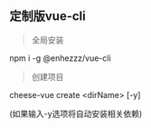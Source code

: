 ## 定制版vue-cli

> 全局安装

npm i -g @enhezzz/vue-cli


> 创建项目

cheese-vue create \<dirName\> [-y]

(如果输入-y选项将自动安装相关依赖)